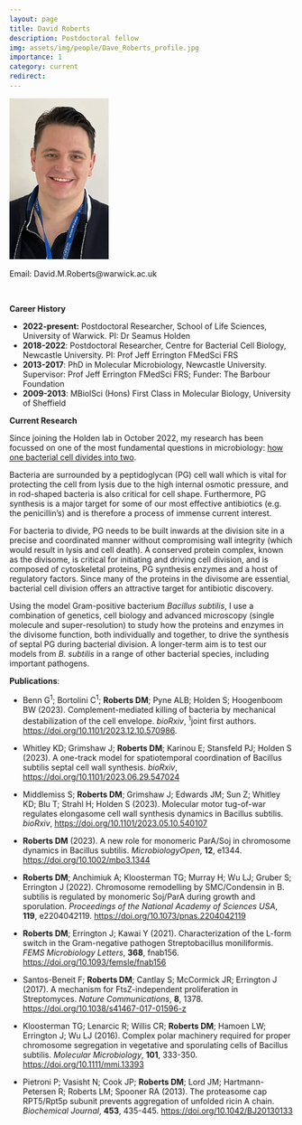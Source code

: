 ```yaml
---
layout: page
title: David Roberts
description: Postdoctoral fellow
img: assets/img/people/Dave_Roberts_profile.jpg
importance: 1
category: current
redirect: 
---
```


<img src="/assets/img/people/Dave_Roberts_profile.jpg" width="35%">
<br>
<p>Email: David.M.Roberts@warwick.ac.uk</p>
<br>

**Career History**
- **2022-present:** Postdoctoral Researcher, School of Life Sciences, University of Warwick. 
PI: Dr Seamus Holden
- **2018-2022**: Postdoctoral Researcher, Centre for Bacterial Cell Biology, Newcastle University. 
PI: Prof Jeff Errington FMedSci FRS
- **2013-2017**: PhD in Molecular Microbiology, Newcastle University.
Supervisor: Prof Jeff Errington FMedSci FRS; Funder: The Barbour Foundation
- **2009-2013**: MBiolSci (Hons) First Class in Molecular Biology, University of Sheffield</p>


**Current Research**

Since joining the Holden lab in October 2022, my research has been focussed on one of the most fundamental questions in microbiology: <a href="https://holdenlab.github.io/projects/research_celldiv/">how one bacterial cell divides into two</a>.

Bacteria are surrounded by a peptidoglycan (PG) cell wall which is vital for protecting the cell from lysis due to the high internal osmotic pressure, and in rod-shaped bacteria is also critical for cell shape. Furthermore, PG synthesis is a major target for some of our most effective antibiotics (e.g. the penicillin’s) and is therefore a process of immense current interest.

For bacteria to divide, PG needs to be built inwards at the division site in a precise and coordinated manner without compromising wall integrity (which would result in lysis and cell death). A conserved protein complex, known as the divisome, is critical for initiating and driving cell division, and is composed of cytoskeletal proteins, PG synthesis enzymes and a host of regulatory factors. Since many of the proteins in the divisome are essential, bacterial cell division offers an attractive target for antibiotic discovery.

Using the model Gram-positive bacterium *Bacillus subtilis*, I use a combination of genetics, cell biology and advanced microscopy (single molecule and super-resolution) to study how the proteins and enzymes in the divisome function, both individually and together, to drive the synthesis of septal PG during bacterial division. A longer-term aim is to test our models from *B. subtilis* in a range of other bacterial species, including important pathogens.

**Publications**:
- Benn G<sup>1</sup>; Bortolini C<sup>1</sup>; **Roberts DM**; Pyne ALB; Holden S; Hoogenboom BW (2023). Complement-mediated killing of bacteria by mechanical destabilization of the cell envelope. *bioRxiv*, <sup>1</sup>joint first authors. https://doi.org/10.1101/2023.12.10.570986.

- Whitley KD; Grimshaw J; **Roberts DM**; Karinou E; Stansfeld PJ; Holden S (2023). A one-track model for spatiotemporal coordination of Bacillus subtilis septal cell wall synthesis. *bioRxiv*, https://doi.org/10.1101/2023.06.29.547024 

- Middlemiss S; **Roberts DM**; Grimshaw J; Edwards JM; Sun Z; Whitley KD; Blu T; Strahl H; Holden S (2023). Molecular motor tug-of-war regulates elongasome cell wall synthesis dynamics in Bacillus subtilis. *bioRxiv*, https://doi.org/10.1101/2023.05.10.540107 

- **Roberts DM** (2023). A new role for monomeric ParA/Soj in chromosome dynamics in Bacillus subtilis. *MicrobiologyOpen*, **12**, e1344. https://doi.org/10.1002/mbo3.1344

- **Roberts DM**; Anchimiuk A; Kloosterman TG; Murray H; Wu LJ; Gruber S; Errington J (2022). Chromosome remodelling by SMC/Condensin in B. subtilis is regulated by monomeric Soj/ParA during growth and sporulation. *Proceedings of the National Academy of Sciences USA*, **119**, e2204042119. https://doi.org/10.1073/pnas.2204042119 

- **Roberts DM**; Errington J; Kawai Y (2021). Characterization of the L-form switch in the Gram-negative pathogen Streptobacillus moniliformis. *FEMS Microbiology Letters*, **368**, fnab156. https://doi.org/10.1093/femsle/fnab156

- Santos-Beneit F; **Roberts DM**; Cantlay S; McCormick JR; Errington J (2017). A mechanism for FtsZ-independent proliferation in Streptomyces. *Nature Communications*, **8**, 1378. https://doi.org/10.1038/s41467-017-01596-z 

- Kloosterman TG; Lenarcic R; Willis CR; **Roberts DM**; Hamoen LW; Errington J; Wu LJ (2016). Complex polar machinery required for proper chromosome segregation in vegetative and sporulating cells of Bacillus subtilis. *Molecular Microbiology*, **101**, 333-350. https://doi.org/10.1111/mmi.13393

- Pietroni P; Vasisht N; Cook JP; **Roberts DM**; Lord JM; Hartmann-Petersen R; Roberts LM; Spooner RA (2013). The proteasome cap RPT5/Rpt5p subunit prevents aggregation of unfolded ricin A chain. *Biochemical Journal*, **453**, 435-445. https://doi.org/10.1042/BJ20130133


